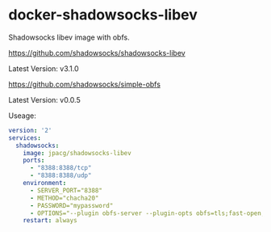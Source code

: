 # docker-shadowsocks-libev
Shadowsocks libev image with obfs.

https://github.com/shadowsocks/shadowsocks-libev

Latest Version: v3.1.0

https://github.com/shadowsocks/simple-obfs

Latest Version: v0.0.5

Useage:

```yaml
version: '2'
services:
  shadowsocks:
    image: jpacg/shadowsocks-libev
    ports:
      - "8388:8388/tcp"
      - "8388:8388/udp"
    environment:
      - SERVER_PORT="8388"
      - METHOD="chacha20"
      - PASSWORD="mypassword"
      - OPTIONS="--plugin obfs-server --plugin-opts obfs=tls;fast-open;failover=bing.com"
    restart: always
```
